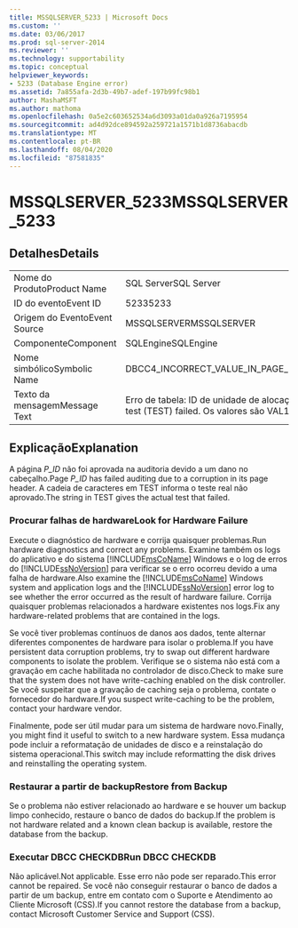 ```yaml
---
title: MSSQLSERVER_5233 | Microsoft Docs
ms.custom: ''
ms.date: 03/06/2017
ms.prod: sql-server-2014
ms.reviewer: ''
ms.technology: supportability
ms.topic: conceptual
helpviewer_keywords:
- 5233 (Database Engine error)
ms.assetid: 7a855afa-2d3b-49b7-adef-197b99fc98b1
author: MashaMSFT
ms.author: mathoma
ms.openlocfilehash: 0a5e2c603652534a6d3093a01da0a926a7195954
ms.sourcegitcommit: ad4d92dce894592a259721a1571b1d8736abacdb
ms.translationtype: MT
ms.contentlocale: pt-BR
ms.lasthandoff: 08/04/2020
ms.locfileid: "87581835"
---
```

# <a name="mssqlserver_5233"></a><span data-ttu-id="d3426-102">MSSQLSERVER_5233</span><span class="sxs-lookup"><span data-stu-id="d3426-102">MSSQLSERVER_5233</span></span>
    
## <a name="details"></a><span data-ttu-id="d3426-103">Detalhes</span><span class="sxs-lookup"><span data-stu-id="d3426-103">Details</span></span>  
  
|||  
|-|-|  
|<span data-ttu-id="d3426-104">Nome do Produto</span><span class="sxs-lookup"><span data-stu-id="d3426-104">Product Name</span></span>|<span data-ttu-id="d3426-105">SQL Server</span><span class="sxs-lookup"><span data-stu-id="d3426-105">SQL Server</span></span>|  
|<span data-ttu-id="d3426-106">ID do evento</span><span class="sxs-lookup"><span data-stu-id="d3426-106">Event ID</span></span>|<span data-ttu-id="d3426-107">5233</span><span class="sxs-lookup"><span data-stu-id="d3426-107">5233</span></span>|  
|<span data-ttu-id="d3426-108">Origem do Evento</span><span class="sxs-lookup"><span data-stu-id="d3426-108">Event Source</span></span>|<span data-ttu-id="d3426-109">MSSQLSERVER</span><span class="sxs-lookup"><span data-stu-id="d3426-109">MSSQLSERVER</span></span>|  
|<span data-ttu-id="d3426-110">Componente</span><span class="sxs-lookup"><span data-stu-id="d3426-110">Component</span></span>|<span data-ttu-id="d3426-111">SQLEngine</span><span class="sxs-lookup"><span data-stu-id="d3426-111">SQLEngine</span></span>|  
|<span data-ttu-id="d3426-112">Nome simbólico</span><span class="sxs-lookup"><span data-stu-id="d3426-112">Symbolic Name</span></span>|<span data-ttu-id="d3426-113">DBCC4_INCORRECT_VALUE_IN_PAGE_HEADER_NO_METADATA</span><span class="sxs-lookup"><span data-stu-id="d3426-113">DBCC4_INCORRECT_VALUE_IN_PAGE_HEADER_NO_METADATA</span></span>|  
|<span data-ttu-id="d3426-114">Texto da mensagem</span><span class="sxs-lookup"><span data-stu-id="d3426-114">Message Text</span></span>|<span data-ttu-id="d3426-115">Erro de tabela: ID de unidade de alocação A_ID, página P_ID.</span><span class="sxs-lookup"><span data-stu-id="d3426-115">Table error: alloc unit ID A_ID, page P_ID.</span></span> <span data-ttu-id="d3426-116">Falha no teste (TEST).</span><span class="sxs-lookup"><span data-stu-id="d3426-116">The test (TEST) failed.</span></span> <span data-ttu-id="d3426-117">Os valores são VAL1 e VAL2.</span><span class="sxs-lookup"><span data-stu-id="d3426-117">The values are VAL1 and VAL2.</span></span>|  
  
## <a name="explanation"></a><span data-ttu-id="d3426-118">Explicação</span><span class="sxs-lookup"><span data-stu-id="d3426-118">Explanation</span></span>  
 <span data-ttu-id="d3426-119">A página *P_ID* não foi aprovada na auditoria devido a um dano no cabeçalho.</span><span class="sxs-lookup"><span data-stu-id="d3426-119">Page *P_ID* has failed auditing due to a corruption in its page header.</span></span> <span data-ttu-id="d3426-120">A cadeia de caracteres em TEST informa o teste real não aprovado.</span><span class="sxs-lookup"><span data-stu-id="d3426-120">The string in TEST gives the actual test that failed.</span></span>  
  
### <a name="look-for-hardware-failure"></a><span data-ttu-id="d3426-121">Procurar falhas de hardware</span><span class="sxs-lookup"><span data-stu-id="d3426-121">Look for Hardware Failure</span></span>  
 <span data-ttu-id="d3426-122">Execute o diagnóstico de hardware e corrija quaisquer problemas.</span><span class="sxs-lookup"><span data-stu-id="d3426-122">Run hardware diagnostics and correct any problems.</span></span> <span data-ttu-id="d3426-123">Examine também os logs do aplicativo e do sistema [!INCLUDE[msCoName](../../includes/msconame-md.md)] Windows e o log de erros do [!INCLUDE[ssNoVersion](../../includes/ssnoversion-md.md)] para verificar se o erro ocorreu devido a uma falha de hardware.</span><span class="sxs-lookup"><span data-stu-id="d3426-123">Also examine the [!INCLUDE[msCoName](../../includes/msconame-md.md)] Windows system and application logs and the [!INCLUDE[ssNoVersion](../../includes/ssnoversion-md.md)] error log to see whether the error occurred as the result of hardware failure.</span></span> <span data-ttu-id="d3426-124">Corrija quaisquer problemas relacionados a hardware existentes nos logs.</span><span class="sxs-lookup"><span data-stu-id="d3426-124">Fix any hardware-related problems that are contained in the logs.</span></span>  
  
 <span data-ttu-id="d3426-125">Se você tiver problemas contínuos de danos aos dados, tente alternar diferentes componentes de hardware para isolar o problema.</span><span class="sxs-lookup"><span data-stu-id="d3426-125">If you have persistent data corruption problems, try to swap out different hardware components to isolate the problem.</span></span> <span data-ttu-id="d3426-126">Verifique se o sistema não está com a gravação em cache habilitada no controlador de disco.</span><span class="sxs-lookup"><span data-stu-id="d3426-126">Check to make sure that the system does not have write-caching enabled on the disk controller.</span></span> <span data-ttu-id="d3426-127">Se você suspeitar que a gravação de caching seja o problema, contate o fornecedor do hardware.</span><span class="sxs-lookup"><span data-stu-id="d3426-127">If you suspect write-caching to be the problem, contact your hardware vendor.</span></span>  
  
 <span data-ttu-id="d3426-128">Finalmente, pode ser útil mudar para um sistema de hardware novo.</span><span class="sxs-lookup"><span data-stu-id="d3426-128">Finally, you might find it useful to switch to a new hardware system.</span></span> <span data-ttu-id="d3426-129">Essa mudança pode incluir a reformatação de unidades de disco e a reinstalação do sistema operacional.</span><span class="sxs-lookup"><span data-stu-id="d3426-129">This switch may include reformatting the disk drives and reinstalling the operating system.</span></span>  
  
### <a name="restore-from-backup"></a><span data-ttu-id="d3426-130">Restaurar a partir de backup</span><span class="sxs-lookup"><span data-stu-id="d3426-130">Restore from Backup</span></span>  
 <span data-ttu-id="d3426-131">Se o problema não estiver relacionado ao hardware e se houver um backup limpo conhecido, restaure o banco de dados do backup.</span><span class="sxs-lookup"><span data-stu-id="d3426-131">If the problem is not hardware related and a known clean backup is available, restore the database from the backup.</span></span>  
  
### <a name="run-dbcc-checkdb"></a><span data-ttu-id="d3426-132">Executar DBCC CHECKDB</span><span class="sxs-lookup"><span data-stu-id="d3426-132">Run DBCC CHECKDB</span></span>  
 <span data-ttu-id="d3426-133">Não aplicável.</span><span class="sxs-lookup"><span data-stu-id="d3426-133">Not applicable.</span></span> <span data-ttu-id="d3426-134">Esse erro não pode ser reparado.</span><span class="sxs-lookup"><span data-stu-id="d3426-134">This error cannot be repaired.</span></span> <span data-ttu-id="d3426-135">Se você não conseguir restaurar o banco de dados a partir de um backup, entre em contato com o Suporte e Atendimento ao Cliente Microsoft (CSS).</span><span class="sxs-lookup"><span data-stu-id="d3426-135">If you cannot restore the database from a backup, contact Microsoft Customer Service and Support (CSS).</span></span>  
  
  
